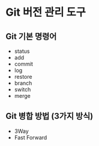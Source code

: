 # Git 버전 관리 도구
## Git 기본 명령어

- status
- add
- commit
- log
- restore
- branch 
- switch
- merge

## Git 병합 방법 (3가지 방식)
- 3Way
- Fast Forward
